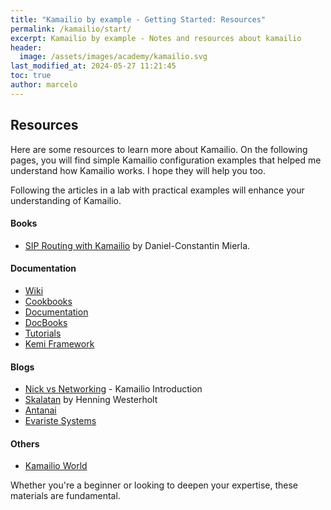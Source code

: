 ```yaml
---
title: "Kamailio by example - Getting Started: Resources"
permalink: /kamailio/start/
excerpt: Kamailio by example - Notes and resources about kamailio
header:
  image: /assets/images/academy/kamailio.svg
last_modified_at: 2024-05-27 11:21:45
toc: true
author: marcelo
---
```

## Resources

Here are some resources to learn more about Kamailio. On the following pages, you will find simple Kamailio configuration examples that helped me understand how Kamailio works. I hope they will help you too.

Following the articles in a lab with practical examples will enhance your understanding of Kamailio.

#### Books
* [SIP Routing with Kamailio](http://www.asipto.com/sw/kamailio-admin-book/) by Daniel-Constantin Mierla.

#### Documentation
* [Wiki](https://www.kamailio.org/wikidocs/)
* [Cookbooks](https://www.kamailio.org/wikidocs/#cookbooks)
* [Documentation](https://www.kamailio.org/w/documentation/)
* [DocBooks](http://www.kamailio.org/docs/docbooks/devel/)
* [Tutorials](https://www.kamailio.org/wikidocs/#tutorials)
* [Kemi Framework](https://kamailio.org/docs/tutorials/devel/kamailio-kemi-framework/)

#### Blogs
* [Nick vs Networking](https://nickvsnetworking.com/kamailio-introduction/) - Kamailio Introduction
* [Skalatan](https://skalatan.de/en) by Henning Westerholt
* [Antanai](https://telecom.altanai.com/tag/kamailio/)
* [Evariste Systems](https://blog.evaristesys.com/)

#### Others
* [Kamailio World](https://www.youtube.com/c/kamailioworld)

Whether you're a beginner or looking to deepen your expertise, these materials are fundamental.
